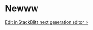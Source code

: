 # Newww

[Edit in StackBlitz next generation editor ⚡️](https://stackblitz.com/~/github.com/RamziAnass/Newww)